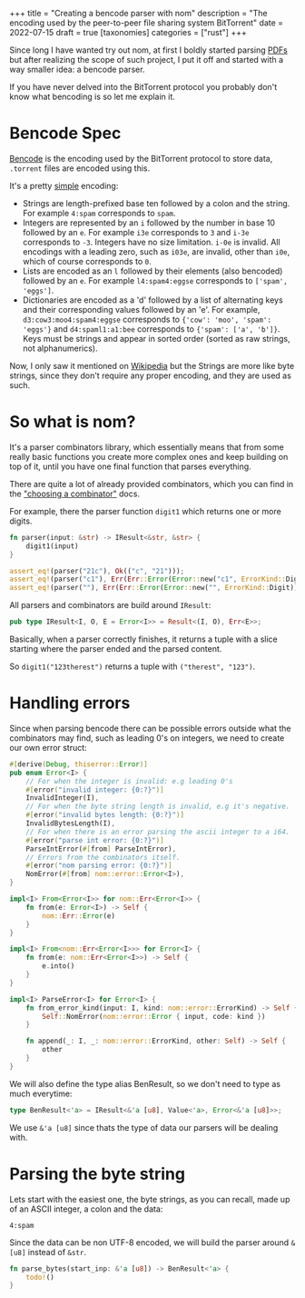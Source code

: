 +++
title = "Creating a bencode parser with nom"
description = "The encoding used by the peer-to-peer file sharing system BitTorrent"
date = 2022-07-15
draft = true
[taxonomies]
categories = ["rust"]
+++

Since long I have wanted try out nom, at first I boldly started parsing [PDFs](https://github.com/edg-l/nompdf) but after realizing the scope of such project, I put it off and started with a way smaller idea: a bencode parser.

If you have never delved into the BitTorrent protocol you probably don't know what bencoding is so let me explain it.

# Bencode Spec

[Bencode](https://en.wikipedia.org/wiki/Bencode) is the encoding used by the BitTorrent protocol to store data, `.torrent` files are encoded using this.

It's a pretty [simple](http://www.bittorrent.org/beps/bep_0003.html#bencoding) encoding:

- Strings are length-prefixed base ten followed by a colon and the string. For example `4:spam` corresponds to `spam`.
- Integers are represented by an `i` followed by the number in base 10 followed by an `e`. For example `i3e` corresponds to `3` and `i-3e` corresponds to `-3`.
  Integers have no size limitation. `i-0e` is invalid. All encodings with a leading zero, such as `i03e`, are invalid, other than `i0e`, which of course corresponds to `0`.
- Lists are encoded as an `l` followed by their elements (also bencoded) followed by an `e`.
  For example `l4:spam4:eggse` corresponds to `['spam', 'eggs']`.
- Dictionaries are encoded as a 'd' followed by a list of alternating keys and their corresponding values followed by an 'e'. For example, `d3:cow3:moo4:spam4:eggse` corresponds to `{'cow': 'moo', 'spam': 'eggs'}` and `d4:spaml1:a1:bee` corresponds to `{'spam': ['a', 'b']}`.
  Keys must be strings and appear in sorted order (sorted as raw strings, not alphanumerics).

Now, I only saw it mentioned on [Wikipedia](https://en.wikipedia.org/wiki/Bencode) but the Strings are more like byte strings, since they don't require any proper encoding, and they are used as such.

# So what is nom?

It's a parser combinators library, which essentially means that from some really basic functions you create more complex ones and keep building on top of it, until you have one final function that parses everything.

There are quite a lot of already provided combinators, which you can find in the ["choosing a combinator"](https://github.com/Geal/nom/blob/main/doc/choosing_a_combinator.md) docs.

For example, there the parser function `digit1` which returns one or more digits.

```rust
fn parser(input: &str) -> IResult<&str, &str> {
    digit1(input)
}

assert_eq!(parser("21c"), Ok(("c", "21")));
assert_eq!(parser("c1"), Err(Err::Error(Error::new("c1", ErrorKind::Digit))));
assert_eq!(parser(""), Err(Err::Error(Error::new("", ErrorKind::Digit))));
```

All parsers and combinators are build around `IResult`:

```rust
pub type IResult<I, O, E = Error<I>> = Result<(I, O), Err<E>>;
```

Basically, when a parser correctly finishes, it returns a tuple with a slice starting where the parser ended and the parsed content.

So `digit1("123therest")` returns a tuple with `("therest", "123")`.

# Handling errors

Since when parsing bencode there can be possible errors outside what the combinators may find, such as leading 0's on integers, we need to create our own error struct:

```rust
#[derive(Debug, thiserror::Error)]
pub enum Error<I> {
    // For when the integer is invalid: e.g leading 0's
    #[error("invalid integer: {0:?}")]
    InvalidInteger(I),
    // For when the byte string length is invalid, e.g it's negative.
    #[error("invalid bytes length: {0:?}")]
    InvalidBytesLength(I),
    // For when there is an error parsing the ascii integer to a i64.
    #[error("parse int error: {0:?}")]
    ParseIntError(#[from] ParseIntError),
    // Errors from the combinators itself.
    #[error("nom parsing error: {0:?}")]
    NomError(#[from] nom::error::Error<I>),
}

impl<I> From<Error<I>> for nom::Err<Error<I>> {
    fn from(e: Error<I>) -> Self {
        nom::Err::Error(e)
    }
}

impl<I> From<nom::Err<Error<I>>> for Error<I> {
    fn from(e: nom::Err<Error<I>>) -> Self {
        e.into()
    }
}

impl<I> ParseError<I> for Error<I> {
    fn from_error_kind(input: I, kind: nom::error::ErrorKind) -> Self {
        Self::NomError(nom::error::Error { input, code: kind })
    }

    fn append(_: I, _: nom::error::ErrorKind, other: Self) -> Self {
        other
    }
}
```

We will also define the type alias BenResult, so we don't need to type as much everytime:

```rust
type BenResult<'a> = IResult<&'a [u8], Value<'a>, Error<&'a [u8]>>;
```

We use `&'a [u8]` since thats the type of data our parsers will be dealing with.

# Parsing the byte string

Lets start with the easiest one, the byte strings, as you can recall, made up of an ASCII integer, a colon and the data:

`4:spam`

Since the data can be non UTF-8 encoded, we will build the parser around `&[u8]` instead of `&str`.

```rust
fn parse_bytes(start_inp: &'a [u8]) -> BenResult<'a> {
    todo!()
}
```
